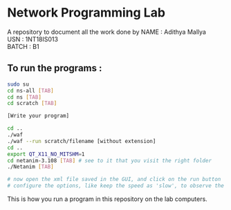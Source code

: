 # Network Programming Lab
A repository to document all the work done by 
NAME : Adithya Mallya  
USN : 1NT18IS013  
BATCH : B1

## To run the programs :

```bash
sudo su
cd ns-all [TAB]
cd ns [TAB]
cd scratch [TAB]

[Write your program]

cd ..
./waf
./waf --run scratch/filename [without extension]
cd ..
export QT_X11_NO_MITSHM=1
cd netanim-3.108 [TAB] # see to it that you visit the right folder
./Netanim [TAB]

# now open the xml file saved in the GUI, and click on the run button
# configure the options, like keep the speed as 'slow', to observe the packet
```

This is how you run a program in this repository on the lab computers.

